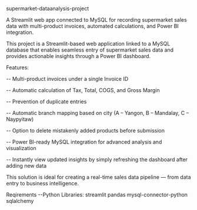 supermarket-dataanalysis-project

A Streamlit web app connected to MySQL for recording supermarket sales data with multi-product invoices, automated calculations, and Power BI integration.

This project is a Streamlit-based web application linked to a MySQL database that enables seamless entry of supermarket sales data and provides actionable insights through a Power BI dashboard.

Features:

-- Multi-product invoices under a single Invoice ID

-- Automatic calculation of Tax, Total, COGS, and Gross Margin

-- Prevention of duplicate entries

-- Automatic branch mapping based on city (A – Yangon, B – Mandalay, C – Naypyitaw)

-- Option to delete mistakenly added products before submission

-- Power BI-ready MySQL integration for advanced analysis and visualization

-- Instantly view updated insights by simply refreshing the dashboard after adding new data

This solution is ideal for creating a real-time sales data pipeline — from data entry to business intelligence.

Reqirements
--Python Libraries:
   streamlit
   pandas
   mysql-connector-python
   sqlalchemy
    


